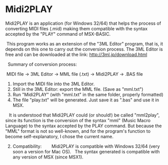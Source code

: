 # Midi2PLAY
Midi2PLAY is an application (for Windows 32/64) that helps the process of converting MIDI files (.mid) making them compatible with the syntax accepted by the "PLAY" command of MSX-BASIC.


 This program works as an extension of the "3ML Editor" program, that is, it depends on this one to carry out the conversion process. The 3ML Editor is free and can be downloaded at the link: http://3ml.jp/download.html

  Summary of conversion process:

 MIDI file -> 3ML Editor -> MML file (.txt) -> Midi2PLAY -> .BAS file

1) Import the MIDI file into the 3ML Editor.
2) Still in the 3ML Editor: export the MML file. (Save as "mml.txt")
3) Run "Midi2PLAY" (with "mml.txt" in the same folder, properly formatted)
4) The file "play.txt" will be generated. Just save it as ".bas" and use it in MSX.

   It is understood that Midi2PLAY could (or should!) be called "mml2play", since its function is the conversion of the syntax "mml" (Music Macro Language) to the syntax accepted by the PLAY command. But because the "MML" format is not so well-known, and for the program's function to become self-explanatory, I chose the current name.


2. Compatibility:
    
  Midi2PLAY is compatible with Windows 32/64 (very soon a version for Mac OS).
  The syntax generated is compatible with any version of MSX (since MSX1).

